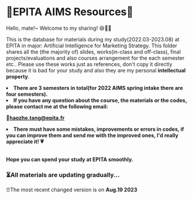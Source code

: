 # 📖EPITA AIMS Resources📖
Hello, mate!~ Welcome to my sharing! 😄🎉🎉

This is the database for materials during my study(2022.03-2023.08) at EPITA in major: Artificial Intelligence for Marketing Strategy.
This folder shares all the (the majority of) slides, works(in-class and off-class), final projects/evaluations and also courses arrangement for the each semester etc.. Please use these works just as references, don't copy it directly because it is bad for your study and also they are my personal **intellectual property**.

<li><b> There are 3 semesters in total(for 2022 AIMS spring intake there are four semesters).</b></li>

<li><b>If you have any question about the course, the materials or the codes, please contact me at the following email:</b></li>

📧<b>haozhe.tang@epita.fr</b>

<li> <b> There must have some mistakes, improvements or errors in codes, if you can improve them and send me with the improved ones, I'd really appreciate it! 💗</b> </li> <br/>

<b>Hope you can spend your study at EPITA smoothly.</b>

### ⏳All materials are updating gradually...

⏰The most recent changed version is on <b>Aug.19 2023</b>
